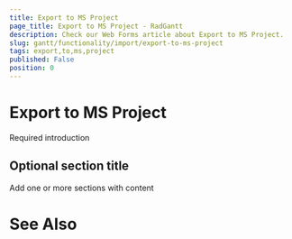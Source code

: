 ```yaml
---
title: Export to MS Project
page_title: Export to MS Project - RadGantt
description: Check our Web Forms article about Export to MS Project.
slug: gantt/functionality/import/export-to-ms-project
tags: export,to,ms,project
published: False
position: 0
---
```


# Export to MS Project



Required introduction

## Optional section title

Add one or more sections with content

# See Also
